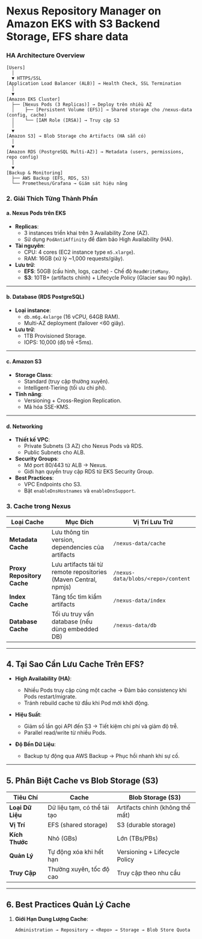 # Nexus Repository Manager on Amazon EKS with S3 Backend Storage, EFS share data

### HA Architecture Overview
```plaintext
[Users]
  │
  ▼ HTTPS/SSL
[Application Load Balancer (ALB)] → Health Check, SSL Termination
  │
  ▼
[Amazon EKS Cluster]
  ├── [Nexus Pods (3 Replicas)] → Deploy trên nhiều AZ
  │    ├── [Persistent Volume (EFS)] → Shared storage cho /nexus-data (config, cache)
  │    └── [IAM Role (IRSA)] → Truy cập S3
  │
  ▼
[Amazon S3] → Blob Storage cho Artifacts (HA sẵn có)
  │
  ▼
[Amazon RDS (PostgreSQL Multi-AZ)] → Metadata (users, permissions, repo config)
  │
  ▼
[Backup & Monitoring]
  ├── AWS Backup (EFS, RDS, S3)
  └── Prometheus/Grafana → Giám sát hiệu năng

```
### 2. Giải Thích Từng Thành Phần

#### a. Nexus Pods trên EKS

- **Replicas**:  
  - 3 instances triển khai trên 3 Availability Zone (AZ).  
  - Sử dụng `PodAntiAffinity` để đảm bảo High Availability (HA).  
- **Tài nguyên**:  
  - CPU: 4 cores (EC2 instance type `m5.xlarge`).  
  - RAM: 16GB (xử lý ~1,000 requests/giây).  
- **Lưu trữ**:  
  - **EFS**: 50GB (cấu hình, logs, cache) - Chế độ `ReadWriteMany`.  
  - **S3**: 10TB+ (artifacts chính) + Lifecycle Policy (Glacier sau 90 ngày).  

---

#### b. Database (RDS PostgreSQL)

- **Loại instance**:  
  - `db.m6g.4xlarge` (16 vCPU, 64GB RAM).  
  - Multi-AZ deployment (failover <60 giây).  
- **Lưu trữ**:  
  - 1TB Provisioned Storage.  
  - IOPS: 10,000 (độ trễ <5ms).  
  
---

#### c. Amazon S3

- **Storage Class**:  
  - Standard (truy cập thường xuyên).  
  - Intelligent-Tiering (tối ưu chi phí).  
- **Tính năng**:  
  - Versioning + Cross-Region Replication.  
  - Mã hóa SSE-KMS.  

---

#### d. Networking  

- **Thiết kế VPC**:  
  - Private Subnets (3 AZ) cho Nexus Pods và RDS.  
  - Public Subnets cho ALB.  
- **Security Groups**:  
  - Mở port 80/443 từ ALB → Nexus.  
  - Giới hạn quyền truy cập RDS từ EKS Security Group.  
- **Best Practices**:  
  - VPC Endpoints cho S3.  
  - Bật `enableDnsHostnames` và `enableDnsSupport`.  


### 3. Cache trong Nexus


| **Loại Cache**             | **Mục Đích**                                      | **Vị Trí Lưu Trữ**                     |
|----------------------------|--------------------------------------------------|-----------------------------------------|
| **Metadata Cache**         | Lưu thông tin version, dependencies của artifacts | `/nexus-data/cache`                     |
| **Proxy Repository Cache** | Lưu artifacts tải từ remote repositories (Maven Central, npmjs) | `/nexus-data/blobs/<repo>/content` |
| **Index Cache**            | Tăng tốc tìm kiẩm artifacts                       | `/nexus-data/index`                     |
| **Database Cache**         | Tối ưu truy vấn database (nếu dùng embedded DB)   | `/nexus-data/db`                        |


---

## 4. Tại Sao Cần Lưu Cache Trên EFS?

- **High Availability (HA)**:  
  - Nhiều Pods truy cập cùng một cache → Đảm bảo consistency khi Pods restart/migrate.  
  - Tránh rebuild cache từ đầu khi Pod mới khởi động.  

- **Hiệu Suất**:  
  - Giảm số lần gọi API đến S3 → Tiết kiệm chi phí và giảm độ trễ.  
  - Parallel read/write từ nhiều Pods.  

- **Độ Bền Dữ Liệu**:  
  - Backup tự động qua AWS Backup → Phục hồi nhanh khi sự cố.  

---

## 5. Phân Biệt Cache vs Blob Storage (S3)

| **Tiêu Chí**       | **Cache**                                  | **Blob Storage (S3)**                |
|--------------------|--------------------------------------------|---------------------------------------|
| **Loại Dữ Liệu**   | Dữ liệu tạm, có thể tái tạo                | Artifacts chính (không thể mất)      |
| **Vị Trí**        | EFS (shared storage)                       | S3 (durable storage)                 |
| **Kích Thước**    | Nhỏ (GBs)                                 | Lớn (TBs/PBs)                        |
| **Quản Lý**       | Tự động xóa khi hết hạn                    | Versioning + Lifecycle Policy        |
| **Truy Cập**      | Thường xuyên, tốc độ cao                   | Truy cập theo nhu cầu                |

---

## 6. Best Practices Quản Lý Cache

1. **Giới Hạn Dung Lượng Cache**:  
   ```plaintext
   Administration → Repository → <Repo> → Storage → Blob Store Quota

